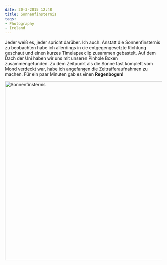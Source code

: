```yaml
---
date: 20-3-2015 12:48
title: Sonnenfinsternis
tags:
- Photography
- Ireland
---
```


Jeder weiß es, jeder spricht darüber. Ich auch. Anstatt die Sonnenfinsternis zu beobachten habe ich allerdings in die entgegengesetzte Richtung geschaut und einen kurzes Timelapse clip zusammen gebastelt. Auf dem Dach der Uni haben wir uns mit unseren Pinhole Boxen zusammengefunden. Zu dem Zeitpunkt als die Sonne fast komplett vom Mond verdeckt war, habe ich angefangen die Zeitrafferaufnahmen zu machen. Für ein paar Minuten gab es einen **Regenbogen**! 
<!--more--> 

<img class="img--center" src="/img/eclipse_loop.gif" width="720" height="576" alt="Sonnenfinsternis" >

